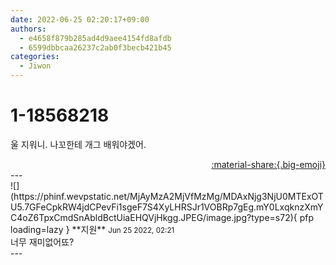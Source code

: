 ```yaml
---
date: 2022-06-25 02:20:17+09:00
authors:
  - e4658f879b285ad4d9aee4154fd8afdb
  - 6599dbbcaa26237c2ab0f3becb421b45
categories:
  - Jiwon
---
```


# 1-18568218

<div class="post-container" markdown="1">
<div class="content-container md-sidebar__scrollwrap" markdown="1">

울 지워니. 나꼬한테 개그 배워야겠어.

</div>
</div>

<div style="text-align: right;" markdown="1">
<a href="https://weverse.io/fromis9/fanpost/1-18568218" style="text-align: right;">:material-share:{.big-emoji}</a>
</div>
---

<div class="comments-container md-sidebar__scrollwrap" markdown="1">
<div class="comment" markdown="1">
<div class='id-container' markdown="1">
![](https://phinf.wevpstatic.net/MjAyMzA2MjVfMzMg/MDAxNjg3NjU0MTExOTU5.7GFeCpkRW4jdCPevFi1sgeF7S4XyLHRSJr1VOBRp7gEg.mY0LxqknzXmYC4oZ6TpxCmdSnAbldBctUiaEHQVjHkgg.JPEG/image.jpg?type=s72){ pfp loading=lazy }
**<span class="artist">지원</span>** <small>Jun 25 2022, 02:21</small><br>
</div>
<div class='comment-body' markdown="1">
너무 재미없어뚀?
</div>
</div>
</div>
---
